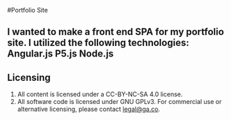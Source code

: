 #Portfolio Site

I wanted to make a front end SPA for my portfolio site. I utilized the following technologies:
Angular.js
P5.js
Node.js
---

## Licensing
1. All content is licensed under a CC-BY-NC-SA 4.0 license.
2. All software code is licensed under GNU GPLv3. For commercial use or alternative licensing, please contact legal@ga.co.
